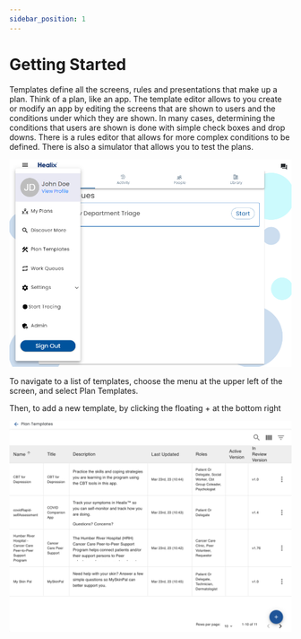 ```yaml
---
sidebar_position: 1
---
```


# Getting Started

Templates define all the screens, rules and presentations that make up a plan.  Think of a plan, like an app.  The template editor allows to you create or modify an app by editing the screens that are shown to users and the conditions under which they are shown.  In many cases, determining the conditions that users are shown is done with simple check boxes and drop downs. There is a rules editor that allows for more complex conditions to be defined.  There is also a simulator that allows you to test the plans.

![Home](./img/home.png)

To navigate to a list of templates, choose the menu at the upper left of the screen, and select Plan Templates.

Then, to add a new template, by clicking the floating + at the bottom right

![Templates List](./img/list-of-plan-templates.png)


